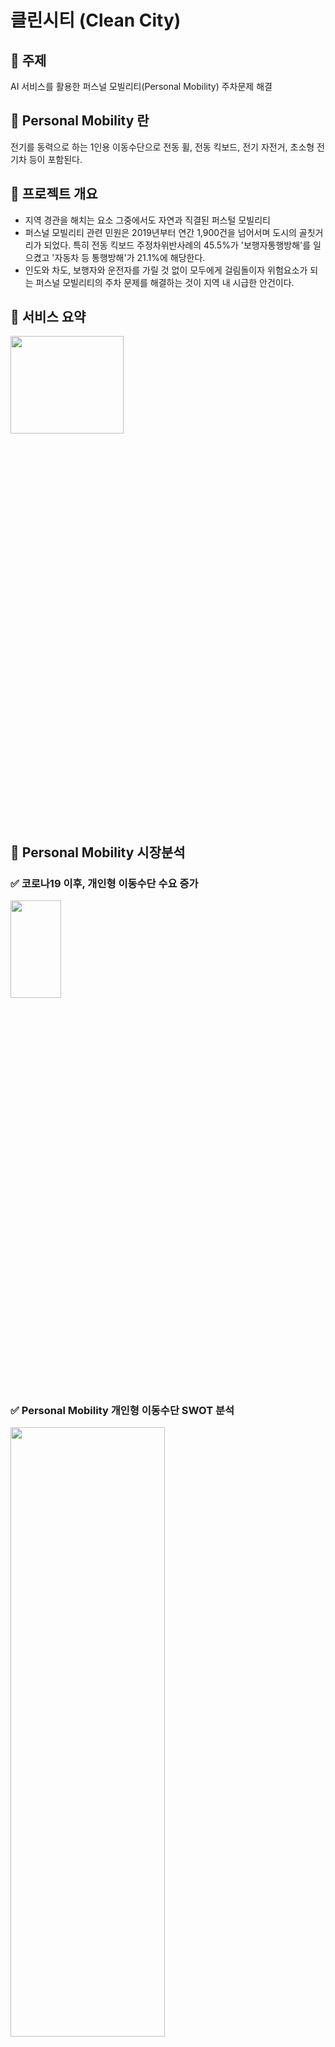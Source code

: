 # 클린시티 (Clean City)

## 📌 주제
AI 서비스를 활용한 퍼스널 모빌리티(Personal Mobility) 주차문제 해결

## 📌 Personal Mobility 란
전기를 동력으로 하는 1인용 이동수단으로 전동 휠, 전동 킥보드, 전기 자전거, 초소형 전기차 등이 포함된다.

## 📌 프로젝트 개요
- 지역 경관을 해치는 요소 그중에서도 자연과 직결된 퍼스털 모빌리티
- 퍼스널 모빌리티 관련 민원은 2019년부터 연간 1,900건을 넘어서며 도시의 골칫거리가 되었다. 특히 전동 킥보드 주정차위반사례의 45.5%가 '보행자통행방해'를 일으켰고 '자동차 등 통행방해'가 21.1%에 해당한다.
- 인도와 차도, 보행자와 운전자를 가릴 것 없이 모두에게 걸림돌이자 위험요소가 되는 퍼스널 모빌리티의 주차 문제를 해결하는 것이 지역 내 시급한 안건이다.

## 📌 서비스 요약
<img src="https://user-images.githubusercontent.com/72978589/207209102-f0aa2128-d757-42b2-94f0-c25d0d22c04e.png" width="60%" height="20%">    

## 📌 Personal Mobility 시장분석
### ✅ 코로나19 이후, 개인형 이동수단 수요 증가
<img src="https://user-images.githubusercontent.com/72978589/207209383-3d055866-8196-41b1-9e8e-c4a0f4bb8576.png" width="40%" height="20%">   

### ✅ Personal Mobility 개인형 이동수단 SWOT 분석
<img src="https://user-images.githubusercontent.com/72978589/207209906-1a7d78c2-6c13-4da4-a9dd-cf700cf0fea8.png" width="70%" height="50%">   

## 📌 Personal Mobility 주차 문제
<img src="https://user-images.githubusercontent.com/72978589/207210634-89b8372e-7cf3-4288-939c-945ee4dcf25a.png" width="70%" height="60%">   

### ✅ 해결을 시도한 사례들
- `수거 용역업체(마포구)`   
&rarr; 도로교통법 규정 5개 구역* 외에는 무단 주정차 임의로 수거 불가
- `서울시 전동킥보드 전용 주차장 설치`  
&rarr; 송파구, 서초구, 마포구, 노원구에서 총 50여개 운영, 실제로 어디 있는지 찾기 어렵다는 시민 의견 다수
- `'지쿠터'현장 운영팀 출동`   
&rarr; 헬멧 분실, 불법 주정차시 현장 출동, 현장 운영팀의 순찰만으로는 한계가 있음
- `서울시 구청-모빌리티 업체 핫라인 구축`   
&rarr; 국내업체는 효과 있으나 글로벌업체는 관리와 소통 소홀하여 해결 어려움

### ✅ 시사점
무단 주정차 발생시 바로 신고하고 처리할 수 있는 서비스 필요

## 📌 문제 정의
### ✅ 기존의 해결책과 새로운 의견
구청과 퍼스널 모빌리티 업체에서 여러차례 문제 해결을 시도했다. 공통된 점은 무단주차된 킥보드나 자전거를 시고하면 반드시 업체의 관계자나 구청 관계자가 출동하여 해결하는 것이었다. 이 방식은 신고 접수부터 처리까지 다소 시간이 소요되기 때문에 효과적인 해결방법이 아니었다.  
따라서 통행에 방해가 되는 이동수단을 발견하는 즉시 업체로 신고 정보를 보내고 사용자가 직접 적당한 곳으로 옮기도록 업체에서 일시 잠금 해제를 하는 기능을 추가하고, 인근 현장운영팀이 바로 출동할 수 있는 서비스를 구상하였다. 
<img src="https://user-images.githubusercontent.com/72978589/207935948-2e8319db-868a-4671-9145-60bbc586d696.png" width="40%" height="20%">   

## 📌 핵심 아이디어
<img src="https://user-images.githubusercontent.com/72978589/207936331-bd01c207-afec-40eb-9f0b-d191983f8289.png" width="80%" height="20%">

## 📌 기획 의도
통행을 방해하는 Personal Mobility(이 프로젝트에서는 킥보드와 자전거만 해당)를 사용자가 AI 서비스로 직접 신고함으로써, 안전하고 쾌적한 도시 환경을 만든다.

## 📌 기대 효과
<img src="https://user-images.githubusercontent.com/72978589/207212633-d44c5e28-ae88-4aa9-80ec-f0f882202499.png" width="70%" height="70%">   

## 📌 어플리케이션 핵심 기능
- 현재 내 위치의 위도와 경도 값을 가져온다.
- 킥보드 or 자전거 카테고리를 선택한다.
- 사진을 찍으면 Naver AI Services CLOVA OCR를 통해 인쇄물 속 글자를 추출하여 퍼스널 모빌리티의 회사명을 추출한다.
- 처리 방법을 선택하면, 신고 날짜, 시간, 위치(경도, 위도), 회사명, 처리 방법을 반환한다.

## 📌 AI 서비스
### ✅ OCR (Optical Character Recognition): 광학문자인식 기술
- 인쇄물이나 이미지 속 문자를 추출하여 디지털 데이터로 변환해주는 자동인식 솔루션
- OCR을 이용하면 복잡한 양식의 문서나 레이아웃에서도 이미지 조정과 굴곡 보정을 통해 지정된 영역 내부에서 필요한 문자만을 추출할 수 있다.
<img src="https://user-images.githubusercontent.com/72978589/207937219-0ce9585e-2b1a-4d3e-a2a4-ffa13c8ac8de.png" width="80%" height="15%">  
- OCR 기술의 활용: `문서 처리 자동화`, `신분증 or 명함 정보 인식`, `차량번호판 속 정보 인식`, `파파고 이미지 번역 서비스`, `영수증 속 매장정보와 결제 수단 인식`, `신용카드 카드번호와 유효기간 인식`, `이미지와 비슷한 상품과 최저가 검색하기`

## 📌 기대효과 및 보완점
## 기대효과
- 네이버 AI OCR 활용 


## 📌 ISSUE
- 퍼스널 모빌리티에 있는 대부분의 회사명에 디자인이 들어가 있어 제대로 읽지 못한다.
- [NetworkOnMainThreadException](https://github.com/lijunhyeong/Study/blob/main/Android/ISSUE/Thread%20%EA%B4%80%EB%A0%A8%20%EC%97%90%EB%9F%AC/NetworkOnMainThreadException.md) ERROR 발생   

## 🛠 개발 환경 및 dependencies
- Android Studio Chipmunk | 2021.2.1 Patch 2
- Kotlin 1.7.10
- kakao Map API
- button toggle group - nl.bryanderidder:themed-toggle-button-group:1.4.1
- Naver AI Services &rarr; CLOVA OCR(인쇄물 속 글자를 추출하여 디지털 데이터로 변환해 주는 서비스)





